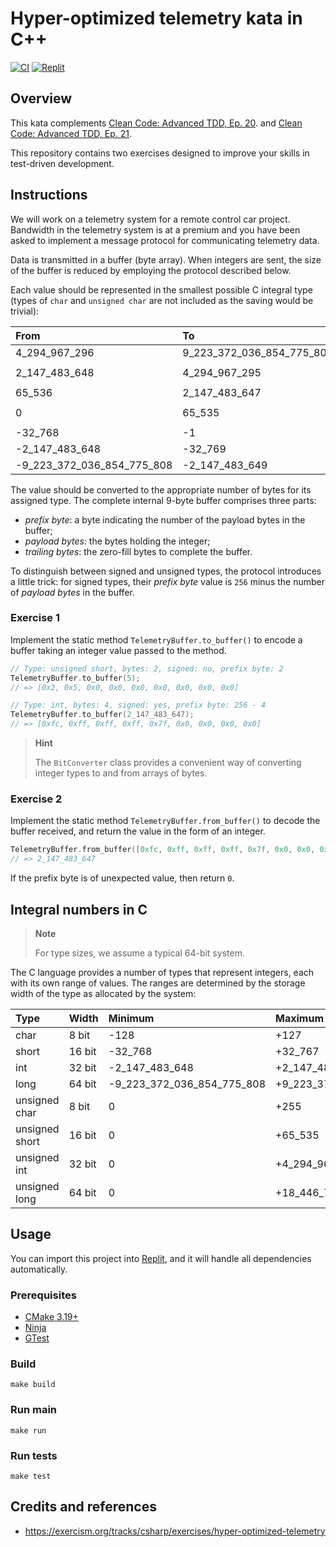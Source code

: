 # Hyper-optimized telemetry kata in C++

[![CI](https://github.com/Coding-Cuddles/hyper-optimized-telemetry-cpp-kata/actions/workflows/main.yml/badge.svg)](https://github.com/Coding-Cuddles/hyper-optimized-telemetry-cpp-kata/actions/workflows/main.yml)
[![Replit](https://img.shields.io/badge/Try%20with%20Replit-black?logo=replit)](https://replit.com/new/github/Coding-Cuddles/hyper-optimized-telemetry-cpp-kata)

## Overview

This kata complements [Clean Code: Advanced TDD, Ep. 20](https://cleancoders.com/episode/clean-code-episode-20).
and [Clean Code: Advanced TDD, Ep. 21](https://cleancoders.com/episode/clean-code-episode-21).

This repository contains two exercises designed to improve your skills in
test-driven development.

## Instructions

We will work on a telemetry system for a remote control car project. Bandwidth
in the telemetry system is at a premium and you have been asked to implement a
message protocol for communicating telemetry data.

Data is transmitted in a buffer (byte array). When integers are sent, the size
of the buffer is reduced by employing the protocol described below.

Each value should be represented in the smallest possible C integral type
(types of `char` and `unsigned char` are not included as the saving would be
trivial):

| From                       | To                        | Type             |
|:---------------------------|:------------------------- |:-----------------|
| 4_294_967_296              | 9_223_372_036_854_775_807 | `long`           |
| 2_147_483_648              | 4_294_967_295             | `unsigned int`   |
| 65_536                     | 2_147_483_647             | `int`            |
| 0                          | 65_535                    | `unsigned short` |
| -32_768                    | -1                        | `short`          |
| -2_147_483_648             | -32_769                   | `int`            |
| -9_223_372_036_854_775_808 | -2_147_483_649            | `long`           |

The value should be converted to the appropriate number of bytes for its
assigned type. The complete internal 9-byte buffer comprises three parts:
* _prefix byte_: a byte indicating the number of the payload bytes in the
  buffer;
* _payload bytes_: the bytes holding the integer;
* _trailing bytes_: the zero-fill bytes to complete the buffer.

To distinguish between signed and unsigned types, the protocol introduces a
little trick: for signed types, their _prefix byte_ value is `256` minus the
number of _payload bytes_ in the buffer.

### Exercise 1

Implement the static method `TelemetryBuffer.to_buffer()` to encode a buffer
taking an integer value passed to the method.

```cpp
// Type: unsigned short, bytes: 2, signed: no, prefix byte: 2
TelemetryBuffer.to_buffer(5);
// => [0x2, 0x5, 0x0, 0x0, 0x0, 0x0, 0x0, 0x0, 0x0]

// Type: int, bytes: 4, signed: yes, prefix byte: 256 - 4
TelemetryBuffer.to_buffer(2_147_483_647);
// => [0xfc, 0xff, 0xff, 0xff, 0x7f, 0x0, 0x0, 0x0, 0x0]
```

> **Hint**
>
> The `BitConverter` class provides a convenient way of converting integer
> types to and from arrays of bytes.

### Exercise 2

Implement the static method `TelemetryBuffer.from_buffer()` to decode the
buffer received, and return the value in the form of an integer.

```cpp
TelemetryBuffer.from_buffer([0xfc, 0xff, 0xff, 0xff, 0x7f, 0x0, 0x0, 0x0, 0x0])
// => 2_147_483_647
```

If the prefix byte is of unexpected value, then return `0`.

## Integral numbers in C

> **Note**
>
> For type sizes, we assume a typical 64-bit system.

The C language provides a number of types that represent integers, each with
its own range of values. The ranges are determined by the storage width of the
type as allocated by the system:

| Type           | Width  | Minimum                    | Maximum                     |
|:---------------|:-------|:---------------------------|:--------------------------- |
| char           | 8 bit  | -128                       | +127                        |
| short          | 16 bit | -32_768                    | +32_767                     |
| int            | 32 bit | -2_147_483_648             | +2_147_483_647              |
| long           | 64 bit | -9_223_372_036_854_775_808 | +9_223_372_036_854_775_807  |
| unsigned char  | 8 bit  | 0                          | +255                        |
| unsigned short | 16 bit | 0                          | +65_535                     |
| unsigned int   | 32 bit | 0                          | +4_294_967_295              |
| unsigned long  | 64 bit | 0                          | +18_446_744_073_709_551_615 |

## Usage

You can import this project into [Replit](https://replit.com), and it will
handle all dependencies automatically.

### Prerequisites

* [CMake 3.19+](https://cmake.org)
* [Ninja](https://ninja-build.org)
* [GTest](https://github.com/google/googletest)

### Build

```console
make build
```

### Run main

```console
make run
```

### Run tests

```console
make test
```

## Credits and references

* <https://exercism.org/tracks/csharp/exercises/hyper-optimized-telemetry>

